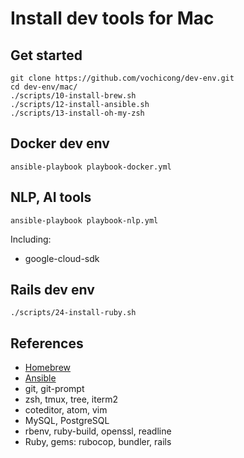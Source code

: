 # Install dev tools for Mac

## Get started

    git clone https://github.com/vochicong/dev-env.git
    cd dev-env/mac/
    ./scripts/10-install-brew.sh
    ./scripts/12-install-ansible.sh
    ./scripts/13-install-oh-my-zsh

## Docker dev env

    ansible-playbook playbook-docker.yml

## NLP, AI tools

    ansible-playbook playbook-nlp.yml

Including:

- google-cloud-sdk

## Rails dev env

    ./scripts/24-install-ruby.sh

## References

- [Homebrew](https://brew.sh/)
- [Ansible](https://www.ansible.com/)
- git, git-prompt
- zsh, tmux, tree, iterm2
- coteditor, atom, vim
- MySQL, PostgreSQL
- rbenv, ruby-build, openssl, readline
- Ruby, gems: rubocop, bundler, rails
